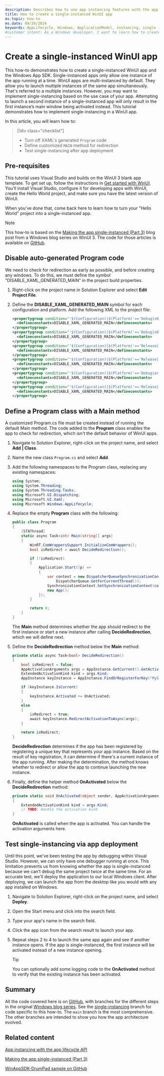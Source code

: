 ```yaml
---
description: Describes how to use app instancing features with the app lifecycle API in WinUI with the Windows App SDK.
title: How to create a single-instanced WinUI app
ms.topic: how-to
ms.date: 09/20/2024
keywords: AppLifecycle, Windows, ApplicationModel, instancing, single instance, multi instance
#customer intent: As a Windows developer, I want to learn how to create a single-instanced WinUI 3 app so that I can ensure only one instance of my app is running at a time.
---
```


# Create a single-instanced WinUI app

This how-to demonstrates how to create a single-instanced WinUI app and the Windows App SDK. Single-instanced apps only allow one instance of the app running at a time. WinUI apps are multi-instanced by default. They allow you to launch multiple instances of the same app simultaneously. That's referred to a multiple instances. However, you may want to implement single-instancing based on the use case of your app. Attempting to launch a second instance of a single-instanced app will only result in the first instance’s main window being activated instead. This tutorial demonstrates how to implement single-instancing in a WinUI app.

In this article, you will learn how to:

> [!div class="checklist"]
> - Turn off XAML's generated `Program` code
> - Define customized `MAIN` method for redirection
> - Test single-instancing after app deployment

## Pre-requisites

This tutorial uses Visual Studio and builds on the WinUI 3 blank app template. To get set up, follow the instructions in [Get started with WinUI](../../get-started/start-here.md). You'll install Visual Studio, configure it for developing apps with WinUI, create the Hello World project, and make sure you have the latest version of WinUI.

When you've done that, come back here to learn how to turn your "Hello World" project into a single-instanced app.

> [!NOTE]
> This how-to is based on the [Making the app single-instanced (Part 3)](https://blogs.windows.com/windowsdeveloper/2022/01/28/making-the-app-single-instanced-part-3/) blog post from a Windows blog series on WinUI 3. The code for those articles is available on [GitHub](https://github.com/jingwei-a-zhang/WinAppSDK-DrumPad).

## Disable auto-generated Program code

We need to check for redirection as early as possible, and before creating any windows. To do this, we must define the symbol “DISABLE_XAML_GENERATED_MAIN” in the project build properties.

1. Right-click on the project name in Solution Explorer and select **Edit Project File**.
1. Define the **DISABLE_XAML_GENERATED_MAIN** symbol for each configuration and platform. Add the following XML to the project file:

   ```xml
   <propertygroup condition="'$(Configuration)|$(Platform)'=='Debug|x64'">
     <defineconstants>DISABLE_XAML_GENERATED_MAIN</defineconstants>
   </propertygroup>
   <propertygroup condition="'$(Configuration)|$(Platform)'=='Debug|x86'">
     <defineconstants>DISABLE_XAML_GENERATED_MAIN</defineconstants>
   </propertygroup>
   <propertygroup condition="'$(Configuration)|$(Platform)'=='Release|x86'">
     <defineconstants>DISABLE_XAML_GENERATED_MAIN</defineconstants>
   </propertygroup>
   <propertygroup condition="'$(Configuration)|$(Platform)'=='Release|x64'">
     <defineconstants>DISABLE_XAML_GENERATED_MAIN</defineconstants>
   </propertygroup>
   <propertygroup condition="'$(Configuration)|$(Platform)'=='Debug|arm64'">
     <defineconstants>DISABLE_XAML_GENERATED_MAIN</defineconstants>
   </propertygroup>
   <propertygroup condition="'$(Configuration)|$(Platform)'=='Release|arm64'">
     <defineconstants>DISABLE_XAML_GENERATED_MAIN</defineconstants>
   </propertygroup>
   ```

## Define a Program class with a Main method

A customized Program.cs file must be created instead of running the default Main method. The code added to the **Program** class enables the app to check for redirection, which isn't the default behavior of WinUI apps.

1. Navigate to Solution Explorer, right-click on the project name, and select **Add | Class**.
1. Name the new class `Program.cs` and select **Add**.
1. Add the following namespaces to the Program class, replacing any existing namespaces:

   ```csharp
   using System;
   using System.Threading;
   using System.Threading.Tasks;
   using Microsoft.UI.Dispatching;
   using Microsoft.UI.Xaml;
   using Microsoft.Windows.AppLifecycle;
   ```

1. Replace the empty **Program** class with the following:

   ```csharp
   public class Program
   {
       [STAThread]
       static async Task<int> Main(string[] args)
       {
           WinRT.ComWrappersSupport.InitializeComWrappers();
           bool isRedirect = await DecideRedirection();

           if (!isRedirect)
           {
               Application.Start((p) =>
               {
                   var context = new DispatcherQueueSynchronizationContext(
                       DispatcherQueue.GetForCurrentThread());
                   SynchronizationContext.SetSynchronizationContext(context);
                   new App();
               });
           }

           return 0;
       }
   }
   ```

   The **Main** method determines whether the app should redirect to the first instance or start a new instance after calling **DecideRedirection**, which we will define next.

1. Define the **DecideRedirection** method below the **Main** method:

   ```csharp
   private static async Task<bool> DecideRedirection()
   {
       bool isRedirect = false;
       AppActivationArguments args = AppInstance.GetCurrent().GetActivatedEventArgs();
       ExtendedActivationKind kind = args.Kind;
       AppInstance keyInstance = AppInstance.FindOrRegisterForKey("MySingleInstanceApp");

       if (keyInstance.IsCurrent)
       {
           keyInstance.Activated += OnActivated;
       }
       else
       {
           isRedirect = true;
           await keyInstance.RedirectActivationToAsync(args);
       }

       return isRedirect;
   }
   ```

   **DecideRedirection** determines if the app has been registered by registering a unique key that represents your app instance. Based on the result of key registration, it can determine if there's a current instance of the app running. After making the determination, the method knows whether to redirect or allow the app to continue launching the new instance.

1. Finally, define the helper method **OnActivated** below the **DecideRedirection** method:

   ```csharp
   private static void OnActivated(object sender, AppActivationArguments args)
   {
       ExtendedActivationKind kind = args.Kind;
       // TODO: Handle the activation kind
   }
   ```

    **OnActivated** is called when the app is activated. You can handle the activation arguments here.

## Test single-instancing via app deployment

Until this point, we've been testing the app by debugging within Visual Studio. However, we can only have one debugger running at once. This limitation prevents us from knowing whether the app is single-instanced because we can’t debug the same project twice at the same time. For an accurate test, we'll deploy the application to our local Windows client. After deploying, we can launch the app from the desktop like you would with any app installed on Windows.

1. Navigate to Solution Explorer, right-click on the project name, and select **Deploy**.
1. Open the Start menu and click into the search field.
1. Type your app's name in the search field.
1. Click the app icon from the search result to launch your app.
1. Repeat steps 2 to 4 to launch the same app again and see if another instance opens. If the app is single-instanced, the first instance will be activated instead of a new instance opening.

   > [!TIP]
   > You can optionally add some logging code to the **OnActivated** method to verify that the existing instance has been activated.

## Summary

All the code covered here is on [GitHub](https://github.com/jingwei-a-zhang/WinAppSDK-DrumPad), with branches for the different steps in the original [Windows blog series](https://blogs.windows.com/windowsdeveloper/2022/01/28/making-the-app-single-instanced-part-3/). See the [single-instancing](https://github.com/jingwei-a-zhang/WinAppSDK-DrumPad/tree/single-instancing) branch for code specific to this how-to. The `main` branch is the most comprehensive. The other branches are intended to show you how the app architecture evolved.

## Related content

[App instancing with the app lifecycle API](applifecycle-instancing.md)

[Making the app single-instanced (Part 3)](https://blogs.windows.com/windowsdeveloper/2022/01/28/making-the-app-single-instanced-part-3/)

[WinAppSDK-DrumPad sample on GitHub](https://github.com/jingwei-a-zhang/WinAppSDK-DrumPad)

